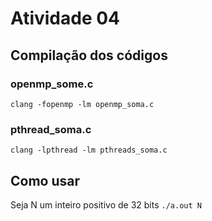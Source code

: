 # Atividade 04
## Compilação dos códigos
### openmp_some.c
`clang -fopenmp -lm openmp_soma.c`
### pthread_soma.c
`clang -lpthread -lm pthreads_soma.c`
## Como usar
Seja N um inteiro positivo de 32 bits
`./a.out N`